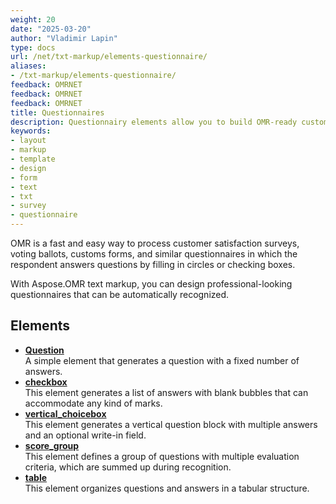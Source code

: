 ```yaml
---
weight: 20
date: "2025-03-20"
author: "Vladimir Lapin"
type: docs
url: /net/txt-markup/elements-questionnaire/
aliases:
- /txt-markup/elements-questionnaire/
feedback: OMRNET
feedback: OMRNET
feedback: OMRNET
title: Questionnaires
description: Questionnairy elements allow you to build OMR-ready customer satisfaction surveys, voting ballots, customs forms, and similar forms.
keywords:
- layout
- markup
- template
- design
- form
- text
- txt
- survey
- questionnaire
---
```


OMR is a fast and easy way to process customer satisfaction surveys, voting ballots, customs forms, and similar questionnaires in which the respondent answers questions by filling in circles or checking boxes.

With Aspose.OMR text markup, you can design professional-looking questionnaires that can be automatically recognized.

## Elements

- [**Question**](/omr/net/txt-markup/choicebox/)  
  A simple element that generates a question with a fixed number of answers.
- [**checkbox**](/omr/net/txt-markup/checkbox/)  
  This element generates a list of answers with blank bubbles that can accommodate any kind of marks.
- [**vertical_choicebox**](/omr/net/txt-markup/vertical_choicebox/)  
  This element generates a vertical question block with multiple answers and an optional write-in field.
- [**score_group**](/omr/net/txt-markup/score_group/)  
  This element defines a group of questions with multiple evaluation criteria, which are summed up during recognition.
- [**table**](/omr/net/txt-markup/table/)  
  This element organizes questions and answers in a tabular structure.
